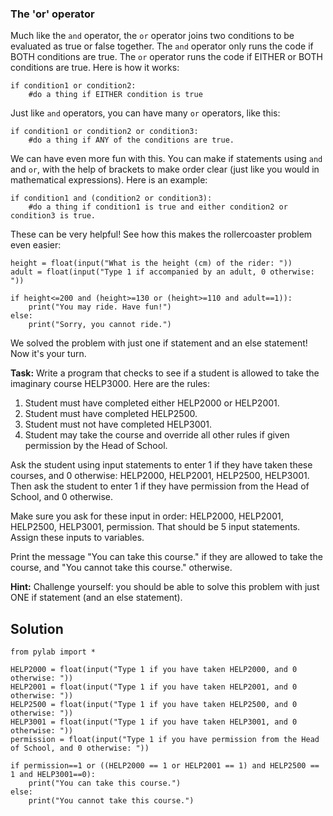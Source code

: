 ### The 'or' operator

Much like the `and` operator, the `or` operator joins two conditions to be evaluated as true or false together. The `and` operator only runs the code if BOTH conditions are true. The `or` operator runs the code if EITHER or BOTH conditions are true. Here is how it works:

````
if condition1 or condition2:
    #do a thing if EITHER condition is true
````

Just like `and` operators, you can have many `or` operators, like this:

````
if condition1 or condition2 or condition3:
    #do a thing if ANY of the conditions are true.
````
 
We can have even more fun with this. You can make if statements using `and` and `or`, with the help of brackets to make order clear (just like you would in mathematical expressions). Here is an example:

````
if condition1 and (condition2 or condition3):
    #do a thing if condition1 is true and either condition2 or condition3 is true.
````    
These can be very helpful! See how this makes the rollercoaster problem even easier:
 
````
height = float(input("What is the height (cm) of the rider: "))
adult = float(input("Type 1 if accompanied by an adult, 0 otherwise: "))

if height<=200 and (height>=130 or (height>=110 and adult==1)):
    print("You may ride. Have fun!")
else:
    print("Sorry, you cannot ride.")
````

We solved the problem with just one if statement and an else statement! Now it's your turn.

**Task:** Write a program that checks to see if a student is allowed to take the imaginary course HELP3000. Here are the rules:


1. Student must have completed either HELP2000 or HELP2001.
2. Student must have completed HELP2500.
3. Student must not have completed HELP3001.
4. Student may take the course and override all other rules if given permission by the Head of School.



Ask the student using input statements to enter 1 if they have taken these courses, and 0 otherwise: HELP2000, HELP2001, HELP2500, HELP3001. Then ask the student to enter 1 if they have permission from the Head of School, and 0 otherwise. 

Make sure you ask for these input in order: HELP2000, HELP2001, HELP2500, HELP3001, permission. That should be 5 input statements. Assign these inputs to variables. 

Print the message "You can take this course." if they are allowed to take the course, and "You cannot take this course." otherwise.

**Hint:** Challenge yourself: you should be able to solve this problem with just ONE if statement (and an else statement).

## Solution

````
from pylab import *

HELP2000 = float(input("Type 1 if you have taken HELP2000, and 0 otherwise: "))
HELP2001 = float(input("Type 1 if you have taken HELP2001, and 0 otherwise: "))
HELP2500 = float(input("Type 1 if you have taken HELP2500, and 0 otherwise: "))
HELP3001 = float(input("Type 1 if you have taken HELP3001, and 0 otherwise: "))
permission = float(input("Type 1 if you have permission from the Head of School, and 0 otherwise: "))

if permission==1 or ((HELP2000 == 1 or HELP2001 == 1) and HELP2500 == 1 and HELP3001==0):
    print("You can take this course.")
else:
    print("You cannot take this course.")
````
